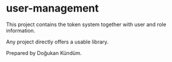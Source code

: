 # user-management

This project contains the token system together with user and role information.

Any project directly offers a usable library.

Prepared by Doğukan Kündüm.
